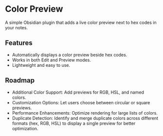 # Color Preview

A simple Obsidian plugin that adds a live color preview next to hex codes in your notes.

## Features

- Automatically displays a color preview beside hex codes.
- Works in both Edit and Preview modes.
- Lightweight and easy to use.

## Roadmap

- Additional Color Support: Add previews for RGB, HSL, and named colors.
- Customization Options: Let users choose between circular or square previews.
- Performance Enhancements: Optimize rendering for large lists of colors.
- Duplicate Detection: Identify and merge duplicate colors across different formats (hex, RGB, HSL) to display a single preview for better optimization.
